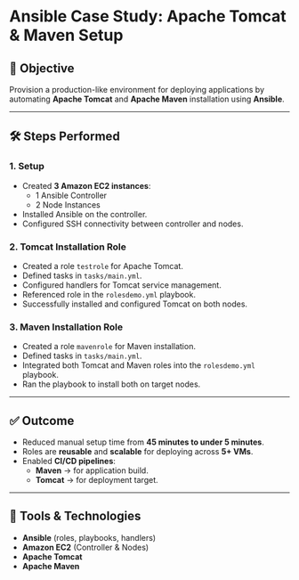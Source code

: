 # Ansible Case Study: Apache Tomcat & Maven Setup

## 📌 Objective
Provision a production-like environment for deploying applications by automating **Apache Tomcat** and **Apache Maven** installation using **Ansible**.

---

## 🛠 Steps Performed

### 1. Setup
- Created **3 Amazon EC2 instances**:
  - 1 Ansible Controller
  - 2 Node Instances
- Installed Ansible on the controller.
- Configured SSH connectivity between controller and nodes.

### 2. Tomcat Installation Role
- Created a role `testrole` for Apache Tomcat.
- Defined tasks in `tasks/main.yml`.
- Configured handlers for Tomcat service management.
- Referenced role in the `rolesdemo.yml` playbook.
- Successfully installed and configured Tomcat on both nodes.

### 3. Maven Installation Role
- Created a role `mavenrole` for Maven installation.
- Defined tasks in `tasks/main.yml`.
- Integrated both Tomcat and Maven roles into the `rolesdemo.yml` playbook.
- Ran the playbook to install both on target nodes.

---

## ✅ Outcome
- Reduced manual setup time from **45 minutes to under 5 minutes**.  
- Roles are **reusable** and **scalable** for deploying across **5+ VMs**.  
- Enabled **CI/CD pipelines**:
  - **Maven** → for application build.  
  - **Tomcat** → for deployment target.  

---

## 🔧 Tools & Technologies
- **Ansible** (roles, playbooks, handlers)  
- **Amazon EC2** (Controller & Nodes)  
- **Apache Tomcat**  
- **Apache Maven**  

